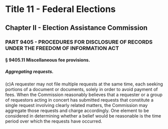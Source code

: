
# Title 11 - Federal Elections
## Chapter II - Election Assistance Commission
### PART 9405 - PROCEDURES FOR DISCLOSURE OF RECORDS UNDER THE FREEDOM OF INFORMATION ACT
#### § 9405.11 Miscellaneous fee provisions.
##### Aggregating requests.

(c)A requester may not file multiple requests at the same time, each seeking portions of a document or documents, solely in order to avoid payment of fees. When the Commission reasonably believes that a requester or a group of requestors acting in concert has submitted requests that constitute a single request involving clearly related matters, the Commission may aggregate those requests and charge accordingly. One element to be considered in determining whether a belief would be reasonable is the time period over which the requests have occurred.
